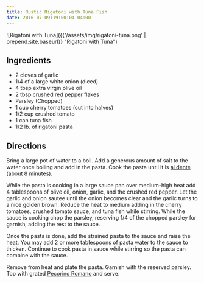 ```yaml
---
title: Rustic Rigatoni with Tuna Fish
date: 2016-07-09T19:00:04-04:00
---
```


![Rigatoni with Tuna]({{'/assets/img/rigatoni-tuna.png' | prepend:site.baseurl}} "Rigatoni with Tuna")

## Ingredients

* 2 cloves of garlic
* 1/4 of a large white onion (diced)
* 4 tbsp extra virgin olive oil
* 2 tbsp crushed red pepper flakes
* Parsley (Chopped)
* 1 cup cherry tomatoes (cut into halves)
* 1/2 cup crushed tomato
* 1 can tuna fish
* 1/2 lb. of rigatoni pasta

## Directions

Bring a large pot of water to a boil. Add a generous amount of salt to the water once boiling and add in the pasta. Cook the pasta until it is [al dente](https://en.wikipedia.org/wiki/Al_dente) (about 8 minutes).

While the pasta is cooking in a large sauce pan over medium-high heat add 4 tablespoons of olive oil, onion, garlic, and the crushed red pepper. Let the garlic and onion sautee until the onion becomes clear and the garlic turns to a nice golden brown. Reduce the heat to medium adding in the cherry tomatoes, crushed tomato sauce, and tuna fish while stirring. While the sauce is cooking chop the parsley, reserving 1/4 of the chopped parsley for garnish, adding the rest to the sauce.

Once the pasta is done, add the strained pasta to the sauce and raise the heat. You may add 2 or more tablespoons of pasta water to the sauce to thicken. Continue to cook pasta in sauce while stirring so the pasta can combine with the sauce.

Remove from heat and plate the pasta. Garnish with the reserved parsley. Top with grated [Pecorino Romano](https://en.wikipedia.org/wiki/Pecorino_Romano) and serve.
